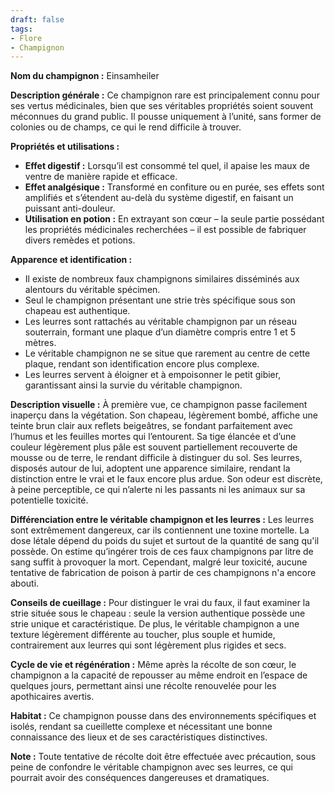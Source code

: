 ```yaml
---
draft: false
tags:
- Flore
- Champignon
---
```


**Nom du champignon :** Einsamheiler

**Description générale :** Ce champignon rare est principalement connu pour ses vertus médicinales, bien que ses véritables propriétés soient souvent méconnues du grand public. Il pousse uniquement à l’unité, sans former de colonies ou de champs, ce qui le rend difficile à trouver.

**Propriétés et utilisations :**

- **Effet digestif :** Lorsqu’il est consommé tel quel, il apaise les maux de ventre de manière rapide et efficace.
- **Effet analgésique :** Transformé en confiture ou en purée, ses effets sont amplifiés et s’étendent au-delà du système digestif, en faisant un puissant anti-douleur.
- **Utilisation en potion :** En extrayant son cœur – la seule partie possédant les propriétés médicinales recherchées – il est possible de fabriquer divers remèdes et potions.

**Apparence et identification :**

- Il existe de nombreux faux champignons similaires disséminés aux alentours du véritable spécimen.
- Seul le champignon présentant une strie très spécifique sous son chapeau est authentique.
- Les leurres sont rattachés au véritable champignon par un réseau souterrain, formant une plaque d’un diamètre compris entre 1 et 5 mètres.
- Le véritable champignon ne se situe que rarement au centre de cette plaque, rendant son identification encore plus complexe.
- Les leurres servent à éloigner et à empoisonner le petit gibier, garantissant ainsi la survie du véritable champignon.

**Description visuelle :** À première vue, ce champignon passe facilement inaperçu dans la végétation. Son chapeau, légèrement bombé, affiche une teinte brun clair aux reflets beigeâtres, se fondant parfaitement avec l’humus et les feuilles mortes qui l’entourent. Sa tige élancée et d’une couleur légèrement plus pâle est souvent partiellement recouverte de mousse ou de terre, le rendant difficile à distinguer du sol. Ses leurres, disposés autour de lui, adoptent une apparence similaire, rendant la distinction entre le vrai et le faux encore plus ardue. Son odeur est discrète, à peine perceptible, ce qui n’alerte ni les passants ni les animaux sur sa potentielle toxicité.

**Différenciation entre le véritable champignon et les leurres :** Les leurres sont extrêmement dangereux, car ils contiennent une toxine mortelle. La dose létale dépend du poids du sujet et surtout de la quantité de sang qu'il possède. On estime qu’ingérer trois de ces faux champignons par litre de sang suffit à provoquer la mort. Cependant, malgré leur toxicité, aucune tentative de fabrication de poison à partir de ces champignons n'a encore abouti. 

**Conseils de cueillage :** Pour distinguer le vrai du faux, il faut examiner la strie située sous le chapeau : seule la version authentique possède une strie unique et caractéristique. De plus, le véritable champignon a une texture légèrement différente au toucher, plus souple et humide, contrairement aux leurres qui sont légèrement plus rigides et secs.

**Cycle de vie et régénération :** Même après la récolte de son cœur, le champignon a la capacité de repousser au même endroit en l’espace de quelques jours, permettant ainsi une récolte renouvelée pour les apothicaires avertis.

**Habitat :** Ce champignon pousse dans des environnements spécifiques et isolés, rendant sa cueillette complexe et nécessitant une bonne connaissance des lieux et de ses caractéristiques distinctives.

**Note :** Toute tentative de récolte doit être effectuée avec précaution, sous peine de confondre le véritable champignon avec ses leurres, ce qui pourrait avoir des conséquences dangereuses et dramatiques.